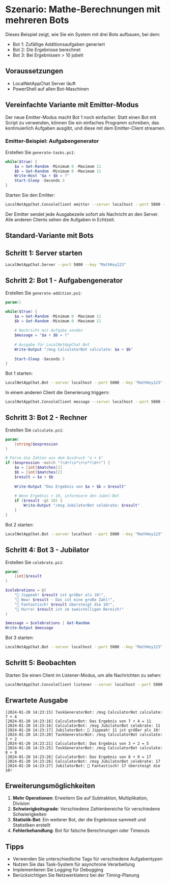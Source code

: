 # Szenario: Mathe-Berechnungen mit mehreren Bots

Dieses Beispiel zeigt, wie Sie ein System mit drei Bots aufbauen, bei dem:
- Bot 1: Zufällige Additionsaufgaben generiert
- Bot 2: Die Ergebnisse berechnet
- Bot 3: Bei Ergebnissen > 10 jubelt

## Voraussetzungen

- LocalNetAppChat Server läuft
- PowerShell auf allen Bot-Maschinen

## Vereinfachte Variante mit Emitter-Modus

Der neue Emitter-Modus macht Bot 1 noch einfacher. Statt einen Bot mit Script zu verwenden, können Sie ein einfaches Programm schreiben, das kontinuierlich Aufgaben ausgibt, und diese mit dem Emitter-Client streamen.

### Emitter-Beispiel: Aufgabengenerator

Erstellen Sie `generate-tasks.ps1`:

```powershell
while($true) {
    $a = Get-Random -Minimum 0 -Maximum 11
    $b = Get-Random -Minimum 0 -Maximum 11
    Write-Host "$a + $b = ?"
    Start-Sleep -Seconds 3
}
```

Starten Sie den Emitter:

```bash
LocalNetAppChat.ConsoleClient emitter --server localhost --port 5000 --key "MathKey123" --clientName "TaskEmitter" --command "powershell -File generate-tasks.ps1"
```

Der Emitter sendet jede Ausgabezeile sofort als Nachricht an den Server. Alle anderen Clients sehen die Aufgaben in Echtzeit.

## Standard-Variante mit Bots

## Schritt 1: Server starten

```bash
LocalNetAppChat.Server --port 5000 --key "MathKey123"
```

## Schritt 2: Bot 1 - Aufgabengenerator

Erstellen Sie `generate-addition.ps1`:

```powershell
param()

while($true) {
    $a = Get-Random -Minimum 0 -Maximum 11
    $b = Get-Random -Minimum 0 -Maximum 11
    
    # Nachricht mit Aufgabe senden
    $message = "$a + $b = ?"
    
    # Ausgabe für LocalNetAppChat Bot
    Write-Output "/msg CalculatorBot calculate: $a + $b"
    
    Start-Sleep -Seconds 5
}
```

Bot 1 starten:
```bash
LocalNetAppChat.Bot --server localhost --port 5000 --key "MathKey123" --clientName "TaskGeneratorBot" --scriptspath "./scripts"
```

In einem anderen Client die Generierung triggern:
```bash
LocalNetAppChat.ConsoleClient message --server localhost --port 5000 --key "MathKey123" --text "/msg TaskGeneratorBot exec generate-addition.ps1"
```

## Schritt 3: Bot 2 - Rechner

Erstellen Sie `calculate.ps1`:

```powershell
param(
    [string]$expression
)

# Parse die Zahlen aus dem Ausdruck "a + b"
if ($expression -match "(\d+)\s*\+\s*(\d+)") {
    $a = [int]$matches[1]
    $b = [int]$matches[2]
    $result = $a + $b
    
    Write-Output "Das Ergebnis von $a + $b = $result"
    
    # Wenn Ergebnis > 10, informiere den Jubel-Bot
    if ($result -gt 10) {
        Write-Output "/msg JubilatorBot celebrate: $result"
    }
}
```

Bot 2 starten:
```bash
LocalNetAppChat.Bot --server localhost --port 5000 --key "MathKey123" --clientName "CalculatorBot" --scriptspath "./scripts"
```

## Schritt 4: Bot 3 - Jubilator

Erstellen Sie `celebrate.ps1`:

```powershell
param(
    [int]$result
)

$celebrations = @(
    "🎉 Jippeah! $result ist größer als 10!",
    "🎊 Wow! $result - Das ist eine große Zahl!",
    "🥳 Fantastisch! $result übersteigt die 10!",
    "🎈 Hurra! $result ist im zweistelligen Bereich!"
)

$message = $celebrations | Get-Random
Write-Output $message
```

Bot 3 starten:
```bash
LocalNetAppChat.Bot --server localhost --port 5000 --key "MathKey123" --clientName "JubilatorBot" --scriptspath "./scripts"
```

## Schritt 5: Beobachten

Starten Sie einen Client im Listener-Modus, um alle Nachrichten zu sehen:

```bash
LocalNetAppChat.ConsoleClient listener --server localhost --port 5000 --key "MathKey123" --clientName "Observer"
```

## Erwartete Ausgabe

```
[2024-01-20 14:23:15] TaskGeneratorBot: /msg CalculatorBot calculate: 7 + 4
[2024-01-20 14:23:16] CalculatorBot: Das Ergebnis von 7 + 4 = 11
[2024-01-20 14:23:16] CalculatorBot: /msg JubilatorBot celebrate: 11
[2024-01-20 14:23:17] JubilatorBot: 🎉 Jippeah! 11 ist größer als 10!
[2024-01-20 14:23:20] TaskGeneratorBot: /msg CalculatorBot calculate: 3 + 2
[2024-01-20 14:23:21] CalculatorBot: Das Ergebnis von 3 + 2 = 5
[2024-01-20 14:23:25] TaskGeneratorBot: /msg CalculatorBot calculate: 8 + 9
[2024-01-20 14:23:26] CalculatorBot: Das Ergebnis von 8 + 9 = 17
[2024-01-20 14:23:26] CalculatorBot: /msg JubilatorBot celebrate: 17
[2024-01-20 14:23:27] JubilatorBot: 🥳 Fantastisch! 17 übersteigt die 10!
```

## Erweiterungsmöglichkeiten

1. **Mehr Operationen**: Erweitern Sie auf Subtraktion, Multiplikation, Division
2. **Schwierigkeitsgrade**: Verschiedene Zahlenbereiche für verschiedene Schwierigkeiten
3. **Statistik-Bot**: Ein weiterer Bot, der die Ergebnisse sammelt und Statistiken erstellt
4. **Fehlerbehandlung**: Bot für falsche Berechnungen oder Timeouts

## Tipps

- Verwenden Sie unterschiedliche Tags für verschiedene Aufgabentypen
- Nutzen Sie das Task-System für asynchrone Verarbeitung
- Implementieren Sie Logging für Debugging
- Berücksichtigen Sie Netzwerklatenz bei der Timing-Planung